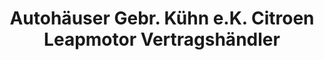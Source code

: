 ---
title: "Autohäuser Gebr. Kühn e.K. Citroen Leapmotor Vertragshändler"
url: /arnstadt/autohaeuser-gebr-kuehn-e-k-citroen-leapmotor-vertragshaendler/
shop: Autohaus
---